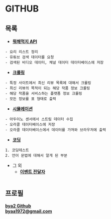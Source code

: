 # GITHUB

## 목록
- [**뭐해먹지 API**](https://github.com/KNUT-Mohaemookji/main/tree/main/src)
```
- 요리 리스트 정리
- 유튜브 검색 데이터를 요청
- 검색된 비디오 데이터, 채널 데이터 데이터베이스에 저장
```


- [**크롤링**](https://github.com/bya2/simple-crawling)
```
- 특정 사이트에서 최신 리뷰 목록에 대해서 크롤링
- 최신 리뷰의 목적이 되는 해당 작품 정보 크롤링
- 해당 작품을 서비스하는 플랫폼 정보 크롤링
- 모든 정보를 표 형태로 출력
```


- [**시뮬레이션**](https://github.com/bya2/lab-simulator)
```
- 아두이노 센서에서 스트림 데이터 수집
- 오라클 데이터베이스에 저장
- 오라클 데이터베이스에서 데이터를 가져와 브라우저에 출력
```


- [**코딩**](https://github.com/bya2/Coding)
```
1. 코딩테스트
2. 언어 문법에 대해서 알게 된 부분
```
- 그 외
  - [**이벤트 전달자**](https://github.com/bya2/EventEmitter)
```
```


## 프로필
[**bya2 Github**](https://github.com/bya2/)  
**byaa1972@gmail.com**